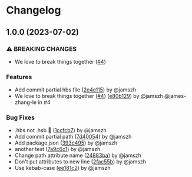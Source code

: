 # Changelog

## 1.0.0 (2023-07-02)


### ⚠ BREAKING CHANGES

* We love to break things together ([#4](https://github.com/jamszh/test-release-please/issues/4))

### Features

* Add commit partial hbs file ([2e4e115]())  by @jamszh
* We love to break things together ([#4](https://github.com/jamszh/test-release-please/issues/4)) ([e80b129]())  by @jamszh @james-zhang-le
  in #4

### Bug Fixes

* .hbs not .hsb :facepalm: ([1ccfcb7]())  by @jamszh
* Add commit partial path ([7d40054]())  by @jamszh
* Add package.json ([393c495]())  by @jamszh
* another test ([7a9c6c1]())  by @jamszh
* Change path attribute name ([24883ba]())  by @jamszh
* Don't put attributes to new line ([2fac55b]())  by @jamszh
* Use kebab-case ([ee181c2]())  by @jamszh
